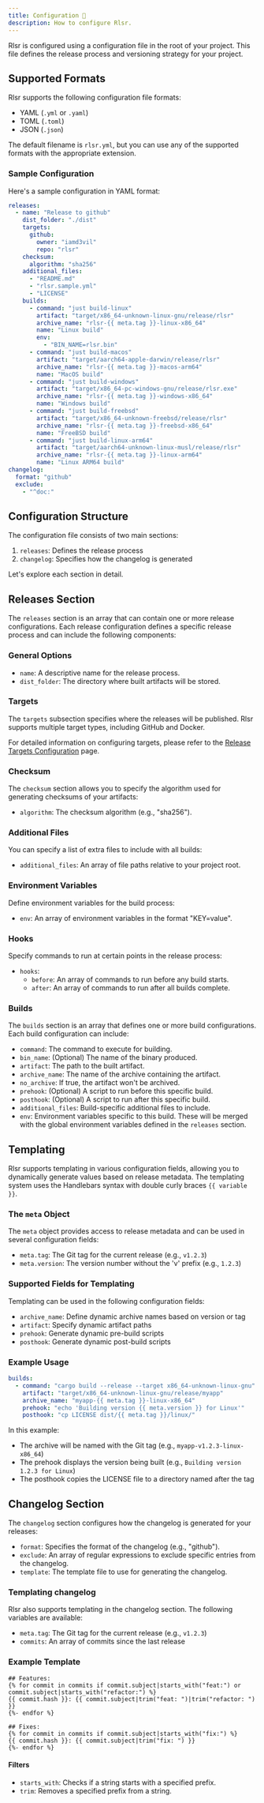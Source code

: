 ```yaml
---
title: Configuration 🔧
description: How to configure Rlsr.
---
```


Rlsr is configured using a configuration file in the root of your project. This file defines the release process and versioning strategy for your project.

## Supported Formats

Rlsr supports the following configuration file formats:

- YAML (`.yml` or `.yaml`)
- TOML (`.toml`)
- JSON (`.json`)

The default filename is `rlsr.yml`, but you can use any of the supported formats with the appropriate extension.

### Sample Configuration

Here's a sample configuration in YAML format:

```yaml
releases:
  - name: "Release to github"
    dist_folder: "./dist"
    targets:
      github:
        owner: "iamd3vil"
        repo: "rlsr"
    checksum:
      algorithm: "sha256"
    additional_files:
      - "README.md"
      - "rlsr.sample.yml"
      - "LICENSE"
    builds:
      - command: "just build-linux"
        artifact: "target/x86_64-unknown-linux-gnu/release/rlsr"
        archive_name: "rlsr-{{ meta.tag }}-linux-x86_64"
        name: "Linux build"
        env:
          - "BIN_NAME=rlsr.bin"
      - command: "just build-macos"
        artifact: "target/aarch64-apple-darwin/release/rlsr"
        archive_name: "rlsr-{{ meta.tag }}-macos-arm64"
        name: "MacOS build"
      - command: "just build-windows"
        artifact: "target/x86_64-pc-windows-gnu/release/rlsr.exe"
        archive_name: "rlsr-{{ meta.tag }}-windows-x86_64"
        name: "Windows build"
      - command: "just build-freebsd"
        artifact: "target/x86_64-unknown-freebsd/release/rlsr"
        archive_name: "rlsr-{{ meta.tag }}-freebsd-x86_64"
        name: "FreeBSD build"
      - command: "just build-linux-arm64"
        artifact: "target/aarch64-unknown-linux-musl/release/rlsr"
        archive_name: "rlsr-{{ meta.tag }}-linux-arm64"
        name: "Linux ARM64 build"
changelog:
  format: "github"
  exclude:
    - "^doc:"
```

## Configuration Structure

The configuration file consists of two main sections:

1. `releases`: Defines the release process
2. `changelog`: Specifies how the changelog is generated

Let's explore each section in detail.

## Releases Section

The `releases` section is an array that can contain one or more release configurations. Each release configuration defines a specific release process and can include the following components:

### General Options

- `name`: A descriptive name for the release process.
- `dist_folder`: The directory where built artifacts will be stored.

### Targets

The `targets` subsection specifies where the releases will be published. Rlsr supports multiple target types, including GitHub and Docker.

For detailed information on configuring targets, please refer to the [Release Targets Configuration](./targets) page.

### Checksum

The `checksum` section allows you to specify the algorithm used for generating checksums of your artifacts:

- `algorithm`: The checksum algorithm (e.g., "sha256").

### Additional Files

You can specify a list of extra files to include with all builds:

- `additional_files`: An array of file paths relative to your project root.

### Environment Variables

Define environment variables for the build process:

- `env`: An array of environment variables in the format "KEY=value".

### Hooks

Specify commands to run at certain points in the release process:

- `hooks`:
  - `before`: An array of commands to run before any build starts.
  - `after`: An array of commands to run after all builds complete.

### Builds

The `builds` section is an array that defines one or more build configurations. Each build configuration can include:

- `command`: The command to execute for building.
- `bin_name`: (Optional) The name of the binary produced.
- `artifact`: The path to the built artifact.
- `archive_name`: The name of the archive containing the artifact.
- `no_archive`: If true, the artifact won't be archived.
- `prehook`: (Optional) A script to run before this specific build.
- `posthook`: (Optional) A script to run after this specific build.
- `additional_files`: Build-specific additional files to include.
- `env`: Environment variables specific to this build. These will be merged with the global environment variables defined in the `releases` section.

## Templating

Rlsr supports templating in various configuration fields, allowing you to dynamically generate values based on release metadata. The templating system uses the Handlebars syntax with double curly braces `{{ variable }}`.

### The `meta` Object

The `meta` object provides access to release metadata and can be used in several configuration fields:

- `meta.tag`: The Git tag for the current release (e.g., `v1.2.3`)
- `meta.version`: The version number without the 'v' prefix (e.g., `1.2.3`)

### Supported Fields for Templating

Templating can be used in the following configuration fields:

- `archive_name`: Define dynamic archive names based on version or tag
- `artifact`: Specify dynamic artifact paths
- `prehook`: Generate dynamic pre-build scripts
- `posthook`: Generate dynamic post-build scripts

### Example Usage

```yaml
builds:
  - command: "cargo build --release --target x86_64-unknown-linux-gnu"
    artifact: "target/x86_64-unknown-linux-gnu/release/myapp"
    archive_name: "myapp-{{ meta.tag }}-linux-x86_64"
    prehook: "echo 'Building version {{ meta.version }} for Linux'"
    posthook: "cp LICENSE dist/{{ meta.tag }}/linux/"
```

In this example:

- The archive will be named with the Git tag (e.g., `myapp-v1.2.3-linux-x86_64`)
- The prehook displays the version being built (e.g., `Building version 1.2.3 for Linux`)
- The posthook copies the LICENSE file to a directory named after the tag

## Changelog Section

The `changelog` section configures how the changelog is generated for your releases:

- `format`: Specifies the format of the changelog (e.g., "github").
- `exclude`: An array of regular expressions to exclude specific entries from the changelog.
- `template`: The template file to use for generating the changelog.

### Templating changelog

Rlsr also supports templating in the changelog section. The following variables are available:

- `meta.tag`: The Git tag for the current release (e.g., `v1.2.3`)
- `commits`: An array of commits since the last release

### Example Template

```jinja
## Features:
{% for commit in commits if commit.subject|starts_with("feat:") or commit.subject|starts_with("refactor:") %}
{{ commit.hash }}: {{ commit.subject|trim("feat: ")|trim("refactor: ") }}
{%- endfor %}

## Fixes:
{% for commit in commits if commit.subject|starts_with("fix:") %}
{{ commit.hash }}: {{ commit.subject|trim("fix: ") }}
{%- endfor %}
```

#### Filters

- `starts_with`: Checks if a string starts with a specified prefix.
- `trim`: Removes a specified prefix from a string.
